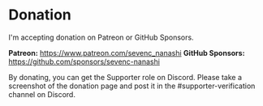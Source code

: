 # Donation

I'm accepting donation on Patreon or GitHub Sponsors.

**Patreon:** <https://www.patreon.com/sevenc_nanashi>
**GitHub Sponsors:** <https://github.com/sponsors/sevenc-nanashi>

By donating, you can get the Supporter role on Discord.
Please take a screenshot of the donation page and post it in the #supporter-verification channel on Discord.
